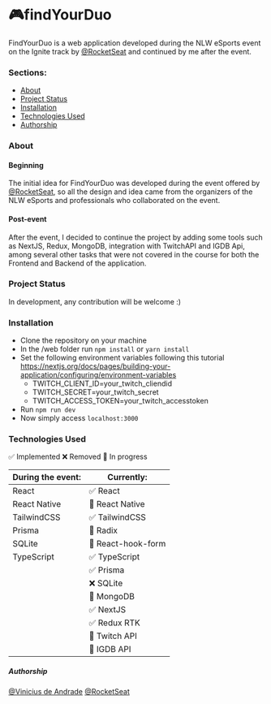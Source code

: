 # 🎮findYourDuo

FindYourDuo is a web application developed during the NLW eSports event on the Ignite track by [@RocketSeat](https://www.rocketseat.com.br/) and continued by me after the event.

### Sections:

- [About](#about)
- [Project Status](#project-status)
- [Installation](#installation)
- [Technologies Used](#technologies-used)
- [Authorship](#authorship)

### About

#### Beginning

The initial idea for FindYourDuo was developed during the event offered by [@RocketSeat](https://www.rocketseat.com.br/), so all the design and idea came from the organizers of the NLW eSports and professionals who collaborated on the event.

#### Post-event

After the event, I decided to continue the project by adding some tools such as NextJS, Redux, MongoDB, integration with TwitchAPI and IGDB Api, among several other tasks that were not covered in the course for both the Frontend and Backend of the application.

### Project Status

In development, any contribution will be welcome :)

### Installation

- Clone the repository on your machine
- In the /web folder run `npm install` or `yarn install`
- Set the following environment variables following this tutorial </br> https://nextjs.org/docs/pages/building-your-application/configuring/environment-variables
   - TWITCH_CLIENT_ID=your_twitch_cliendid
   - TWITCH_SECRET=your_twitch_secret
   - TWITCH_ACCESS_TOKEN=your_twitch_accesstoken
- Run `npm run dev`
- Now simply access `localhost:3000`

### Technologies Used
✅ Implemented
❌ Removed
🚧 In progress

| During the event: | Currently:          |
| ----------------- | -------------------- |
| React             | ✅ React             |
| React Native      | 🚧 React Native      |
| TailwindCSS       | ✅ TailwindCSS       |
| Prisma            | 🚧 Radix             |
| SQLite            | 🚧 React-hook-form   |
| TypeScript        | ✅ TypeScript        |
|                   | ✅ Prisma            |
|                   | ❌ SQLite            |
|                   | 🚧 MongoDB           |
|                   | ✅ NextJS            |
|                   | ✅ Redux RTK         |
|                   | 🚧 Twitch API        |
|                   | 🚧 IGDB API          |


##### Authorship

[@Vinicius de Andrade](https://github.com/andradeviniicius)
[@RocketSeat](https://www.rocketseat.com.br/)
